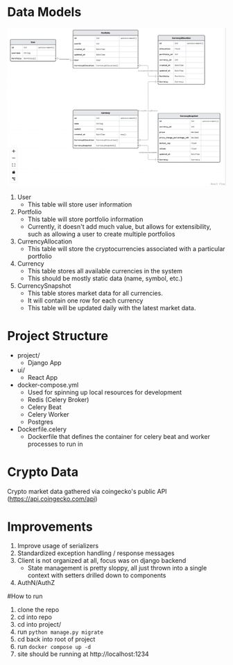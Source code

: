 # Data Models
![Alt text](schema.png)

1. User
    - This table will store user information
2. Portfolio
    - This table will store portfolio information
    - Currently, it doesn't add much value, but allows for extensibility, such as allowing a user to create multiple portfolios
3. CurrencyAllocation
    - This table will store the cryptocurrencies associated with a particular portfolio
4. Currency
    - This table stores all available currencies in the system
    - This should be mostly static data (name, symbol, etc.)
5. CurrencySnapshot
    - This table stores market data for all currencies. 
    - It will contain one row for each currency
    - This table will be updated daily with the latest market data.

# Project Structure
- project/
    - Django App
- ui/
    - React App
- docker-compose.yml
    - Used for spinning up local resources for development
    - Redis (Celery Broker)
    - Celery Beat
    - Celery Worker
    - Postgres
- Dockerfile.celery
    - Dockerfile that defines the container for celery beat and worker processes to run in

# Crypto Data
Crypto market data gathered via coingecko's public API (https://api.coingecko.com/api)

# Improvements
1. Improve usage of serializers
2. Standardized exception handling / response messages
3. Client is not organized at all, focus was on django backend
    - State management is pretty sloppy, all just thrown into a single context with setters drilled down to components
4. AuthN/AuthZ


#How to run
1. clone the repo
2. cd into repo
3. cd into project/
4. run `python manage.py migrate` 
5. cd back into root of project
6. run `docker compose up -d`
7. site should be running at http://localhost:1234